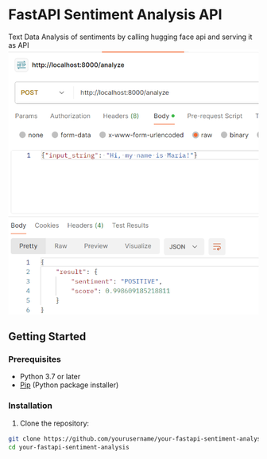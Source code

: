 # FastAPI Sentiment Analysis API

Text Data Analysis of sentiments by calling hugging face api and serving it as API
![Example Image](local_excecution.png)

## Getting Started

### Prerequisites

- Python 3.7 or later
- [Pip](https://pip.pypa.io/en/stable/installation/) (Python package installer)

### Installation

1. Clone the repository:

```bash
git clone https://github.com/yourusername/your-fastapi-sentiment-analysis.git
cd your-fastapi-sentiment-analysis
